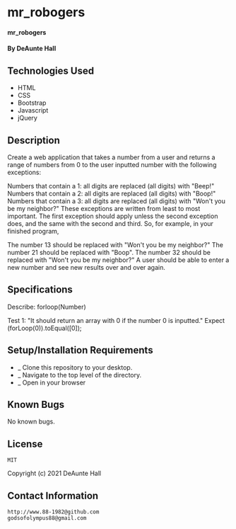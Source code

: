 # mr_robogers

#### mr_robogers

#### By DeAunte Hall

## Technologies Used

* HTML
* CSS
* Bootstrap
* Javascript
* jQuery

## Description
  Create a web application that takes a number from a user and returns a range of numbers from 0 to the user inputted number with the following exceptions:

  Numbers that contain a 1: all digits are replaced (all digits) with "Beep!"
  Numbers that contain a 2: all digits are replaced (all digits) with "Boop!"
  Numbers that contain a 3: all digits are replaced (all digits) with "Won't you be my neighbor?"
  These exceptions are written from least to most important. The first exception should apply unless the second exception does, and the same with the second and third. So, for example, in your finished program,

  The number 13 should be replaced with "Won't you be my neighbor?"
  The number 21 should be replaced with "Boop".
  The number 32 should be replaced with "Won't you be my neighbor?"
  A user should be able to enter a new number and see new results over and over again.

## Specifications
Describe: forloop(Number)

Test 1: "It should return an array with 0 if the number 0 is inputted."
Expect (forLoop(0)).toEqual([0]);





## Setup/Installation Requirements

* _ Clone this repository to your desktop. 
* _ Navigate to the top level of the directory.
* _ Open in your browser


## Known Bugs

No known bugs.

## License
	MIT
Copyright (c) 2021 DeAunte Hall

## Contact Information
	http://www.88-1982@github.com
	godsofolympus88@gmail.com	
